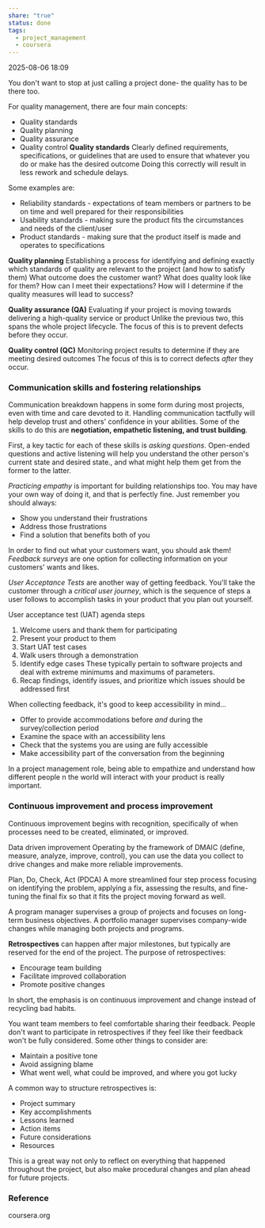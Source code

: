 ```yaml
---
share: "true"
status: done
tags:
  - project_management
  - coursera
---
```

2025-08-06 18:09

You don't want to stop at just calling a project done- the quality has to be there too.

For quality management, there are four main concepts:
- Quality standards
- Quality planning
- Quality assurance
- Quality control
**Quality standards**
	Clearly defined requirements, specifications, or guidelines that are used to ensure that whatever you do or make has the desired outcome
Doing this correctly will result in less rework and schedule delays.

Some examples are:
- Reliability standards - expectations of team members or partners to be on time and well prepared for their responsibilities
- Usability standards - making sure the product fits the circumstances and needs of the client/user
- Product standards - making sure that the product itself is made and operates to specifications

**Quality planning**
	Establishing a process for identifying and defining exactly which standards of quality are relevant to the project (and how to satisfy them)
		What outcome does the customer want?
		What does quality look like for them?
		How can I meet their expectations?
		How will I determine if the quality measures will lead to success?

**Quality assurance (QA)**
	Evaluating if your project is moving towards delivering a high-quality service or product
Unlike the previous two, this spans the whole project lifecycle. The focus of this is to prevent defects before they occur.

**Quality control (QC)**
	Monitoring project results to determine if they are meeting desired outcomes
The focus of this is to correct defects *after* they occur.

### Communication skills and fostering relationships

Communication breakdown happens in some form during most projects, even with time and care devoted to it. Handling communication tactfully will help develop trust and others' confidence in your abilities. Some of the skills to do this are **negotiation, empathetic listening, and trust building**.

First, a key tactic for each of these skills is *asking questions*. Open-ended questions and active listening will help you understand the other person's current state and desired state., and what might help them get from the former to the latter.

*Practicing empathy* is important for building relationships too. You may have your own way of doing it, and that is perfectly fine. Just remember you should always:
- Show you understand their frustrations
- Address those frustrations
- Find a solution that benefits both of you

In order to find out what your customers want, you should ask them! *Feedback surveys* are one option for collecting information on your customers' wants and likes.

*User Acceptance Tests* are another way of getting feedback. You'll take the customer through a *critical user journey*, which is the sequence of steps a user follows to accomplish tasks in your product that you plan out yourself.

User acceptance test (UAT) agenda steps
1. Welcome users and thank them for participating
2. Present your product to them
3. Start UAT test cases
4. Walk users through a demonstration
5. Identify edge cases
	These typically pertain to software projects and deal with extreme minimums and maximums of parameters.
6. Recap findings, identify issues, and prioritize which issues should be addressed first

When collecting feedback, it's good to keep accessibility in mind...
- Offer to provide accommodations before *and* during the survey/collection period
- Examine the space with an accessibility lens
- Check that the systems you are using are fully accessible
- Make accessibility part of the conversation from the beginning

In a project management role, being able to empathize and understand how different people n the world will interact with your product is really important.

### Continuous improvement and process improvement

Continuous improvement begins with recognition, specifically of when processes need to be created, eliminated, or improved.

Data driven improvement
	Operating by the framework of DMAIC (define, measure, analyze, improve, control), you can use the data you collect to drive changes and make more reliable improvements.

Plan, Do, Check, Act (PDCA)
	A more streamlined four step process focusing on identifying the problem, applying a fix, assessing the results, and fine-tuning the final fix so that it fits the project moving forward as well. 

A program manager supervises a group of projects and focuses on long-term business objectives. A portfolio manager supervises company-wide changes while managing both projects and programs.

**Retrospectives** can happen after major milestones, but typically are reserved for the end of the project. The purpose of retrospectives:
- Encourage team building
- Facilitate improved collaboration
- Promote positive changes

In short, the emphasis is on continuous improvement and change instead of recycling bad habits.

You want team members to feel comfortable sharing their feedback. People don't want to participate in retrospectives if they feel like their feedback won't be fully considered. Some other things to consider are:
- Maintain a positive tone
- Avoid assigning blame
- What went well, what could be improved, and where you got lucky

A common way to structure retrospectives is:
- Project summary
- Key accomplishments
- Lessons learned
- Action items
- Future considerations
- Resources

This is a great way not only to reflect on everything that happened throughout the project, but also make procedural changes and plan ahead for future projects.

### Reference
coursera.org